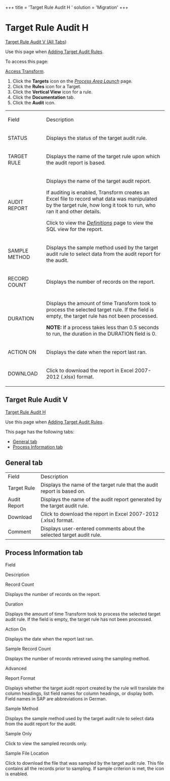 +++
title = 'Target Rule Audit H <span id="Target_Rule_Audit_H"></span>'
solution = 'Migration'
+++

# Target Rule Audit H <span id="Target_Rule_Audit_H"></span>

[Target Rule Audit V (All Tabs](#Target_Rule_Audit_V))

<div class="use">

Use this page when [Adding Target Audit
Rules](../Use_Cases/Add_Target_Audit_Rules.htm).

</div>

To access this page:

[Access Transform](../Config/Access_Transform.htm).

1.  Click the **Targets** icon on the *[Process Area
    Launch](Process_Area_Launch.htm)* page.
2.  Click the **Rules** icon for a Target.
3.  Click the **Vertical View** icon for a rule.
4.  Click the **Documentation** tab.
5.  Click the **Audit** icon.

<table>
<tbody>
<tr class="odd">
<td><p>Field</p></td>
<td><p>Description</p></td>
</tr>
<tr class="even">
<td><p>STATUS</p></td>
<td><p>Displays the <span id="Status" class="popUpLink">status</span> of the target audit rule.</p></td>
</tr>
<tr class="odd">
<td><p>TARGET RULE</p></td>
<td><p>Displays the name of the target rule upon which the audit report is based.</p></td>
</tr>
<tr class="even">
<td><p>AUDIT REPORT</p></td>
<td><p>Displays the name of the target audit report.</p>
<p>If auditing is enabled, Transform creates an Excel file to record what data was manipulated by the target rule, how long it took to run, who ran it and other details.</p>
<p>Click to view the <em><a href="../../../Platform/Common/Page_Desc/Definitions.htm">Definitions</a></em> page to view the SQL view for the report.</p></td>
</tr>
<tr class="odd">
<td><p>SAMPLE METHOD</p></td>
<td><p>Displays the sample method used by the target audit rule to select data from the audit report for the audit.</p></td>
</tr>
<tr class="even">
<td><p>RECORD COUNT</p></td>
<td><p>Displays the number of records on the report.</p></td>
</tr>
<tr class="odd">
<td><p>DURATION</p></td>
<td><p>Displays the amount of time Transform took to process the selected target rule. If the field is empty, the target rule has not been processed.</p>
<p><strong>NOTE:</strong> If a process takes less than 0.5 seconds to run, the duration in the DURATION field is 0.</p></td>
</tr>
<tr class="even">
<td><p>ACTION ON</p></td>
<td><p>Displays the date when the report last ran.</p></td>
</tr>
<tr class="odd">
<td><p>DOWNLOAD</p></td>
<td><p>Click to download the report in Excel 2007-2012 (.xlsx) format.</p></td>
</tr>
</tbody>
</table>

## <span id="Target_Rule_Audit_V"></span>Target Rule Audit V

[Target Rule Audit H](#Target_Rule_Audit_H)

<div class="use">

Use this page when [Adding Target Audit
Rules](../Use_Cases/Add_Target_Audit_Rules.htm).

</div>

This page has the following tabs:

  - [General tab](#Target_Rue_Audit_General_Tab)
  - [Process Information
    tab](#Target_Rule_Audit_Process_Information_Tab)

## <span id="Target_Rue_Audit_General_Tab"></span>General tab

|              |                                                                           |
| ------------ | ------------------------------------------------------------------------- |
| Field        | Description                                                               |
| Target Rule  | Displays the name of the target rule that the audit report is based on.   |
| Audit Report | Displays the name of the audit report generated by the target audit rule. |
| Download     | Click to download the report in Excel 2007-2012 (.xlsx) format.           |
| Comment      | Displays user-entered comments about the selected target audit rule.      |

## <span id="Target_Rule_Audit_Process_Information_Tab"></span>Process Information tab

Field

Description

Record Count

Displays the number of records on the report.

Duration

Displays the amount of time Transform took to process the selected
target audit rule. If the field is empty, the target rule has not been
processed.

Action On

Displays the date when the report last ran.

Sample Record Count

Displays the number of records retrieved using the sampling method.

Advanced

Report Format

Displays whether the target audit report created by the rule will
translate the column headings, list field names for column headings, or
display both. Field names in SAP are abbreviations in German.

Sample Method

Displays the sample method used by the target audit rule to select data
from the audit report for the audit.

Sample Only

Click to view the sampled records only.

Sample File Location

Click to download the file that was sampled by the target audit rule.
This file contains all the records prior to sampling. If sample
criterion is met, the icon is enabled.
